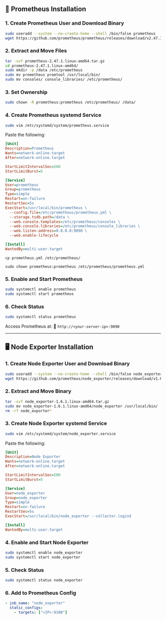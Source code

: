 ## 🚀 Prometheus Installation

### 1. Create Prometheus User and Download Binary

```bash
sudo useradd --system --no-create-home --shell /bin/false prometheus
wget https://github.com/prometheus/prometheus/releases/download/v2.47.1/prometheus-2.47.1.linux-amd64.tar.gz
```

### 2. Extract and Move Files

```bash
tar -xvf prometheus-2.47.1.linux-amd64.tar.gz
cd prometheus-2.47.1.linux-amd64/
sudo mkdir -p /data /etc/prometheus
sudo mv prometheus promtool /usr/local/bin/
sudo mv consoles/ console_libraries/ /etc/prometheus/
```

### 3. Set Ownership

```bash
sudo chown -R prometheus:prometheus /etc/prometheus/ /data/
```

### 4. Create Prometheus systemd Service

```bash
sudo vim /etc/systemd/system/prometheus.service
```

Paste the following:

```ini
[Unit]
Description=Prometheus
Wants=network-online.target
After=network-online.target

StartLimitIntervalSec=500
StartLimitBurst=5

[Service]
User=prometheus
Group=prometheus
Type=simple
Restart=on-failure
RestartSec=5s
ExecStart=/usr/local/bin/prometheus \
  --config.file=/etc/prometheus/prometheus.yml \
  --storage.tsdb.path=/data \
  --web.console.templates=/etc/prometheus/consoles \
  --web.console.libraries=/etc/prometheus/console_libraries \
  --web.listen-address=0.0.0.0:9090 \
  --web.enable-lifecycle

[Install]
WantedBy=multi-user.target
```
```
cp prometheus.yml /etc/prometheus/
```

```
sudo chown prometheus:prometheus /etc/prometheus/prometheus.yml
```
### 5. Enable and Start Prometheus

```bash
sudo systemctl enable prometheus
sudo systemctl start prometheus
```

### 6. Check Status

```bash
sudo systemctl status prometheus
```

Access Prometheus at:
📍 `http://<your-server-ip>:9090`

---

## 🖥️ Node Exporter Installation

### 1. Create Node Exporter User and Download Binary

```bash
sudo useradd --system --no-create-home --shell /bin/false node_exporter
wget https://github.com/prometheus/node_exporter/releases/download/v1.6.1/node_exporter-1.6.1.linux-amd64.tar.gz
```

### 2. Extract and Move Binary

```bash
tar -xvf node_exporter-1.6.1.linux-amd64.tar.gz
sudo mv node_exporter-1.6.1.linux-amd64/node_exporter /usr/local/bin/
rm -rf node_exporter*
```

### 3. Create Node Exporter systemd Service

```bash
sudo vim /etc/systemd/system/node_exporter.service
```

Paste the following:

```ini
[Unit]
Description=Node Exporter
Wants=network-online.target
After=network-online.target

StartLimitIntervalSec=500
StartLimitBurst=5

[Service]
User=node_exporter
Group=node_exporter
Type=simple
Restart=on-failure
RestartSec=5s
ExecStart=/usr/local/bin/node_exporter --collector.logind

[Install]
WantedBy=multi-user.target
```

### 4. Enable and Start Node Exporter

```bash
sudo systemctl enable node_exporter
sudo systemctl start node_exporter
```

### 5. Check Status

```bash
sudo systemctl status node_exporter
```

### 6. Add to Prometheus Config

```yaml
- job_name: "node_exporter"
  static_configs:
    - targets: ["<IP>:9100"]
```

